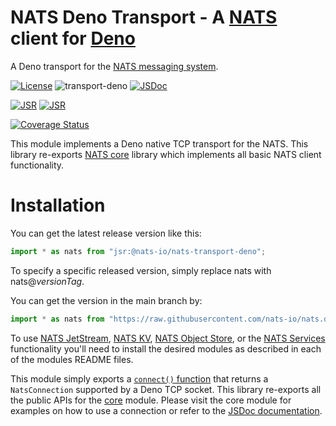 # NATS Deno Transport - A [NATS](http://nats.io) client for [Deno](https://deno.land)

A Deno transport for the [NATS messaging system](https://nats.io).

[![License](https://img.shields.io/badge/Licence-Apache%202.0-blue.svg)](./LICENSE)
![transport-deno](https://github.com/nats-io/nats.js/actions/workflows/test.yml/badge.svg)
[![JSDoc](https://img.shields.io/badge/JSDoc-reference-blue)](https://nats-io.github.io/nats.js)

[![JSR](https://jsr.io/badges/@nats-io/kv)](https://jsr.io/@nats-io/transport-deno)
[![JSR](https://jsr.io/badges/@nats-io/kv/score)](https://jsr.io/@nats-io/transport-deno)

[![Coverage Status](https://coveralls.io/repos/github/nats-io/nats.deno/badge.svg?branch=main)](https://coveralls.io/github/nats-io/nats.deno?branch=main)

This module implements a Deno native TCP transport for the NATS. This library
re-exports [NATS core](../core/README.md) library which implements all basic
NATS client functionality.

# Installation

You can get the latest release version like this:

```typescript
import * as nats from "jsr:@nats-io/nats-transport-deno";
```

To specify a specific released version, simply replace nats with
nats@_versionTag_.

You can get the version in the main branch by:

```typescript
import * as nats from "https://raw.githubusercontent.com/nats-io/nats.deno/main/src/types.ts";
```

To use [NATS JetStream](../jetstream/README.md), [NATS KV](../kv/README.md),
[NATS Object Store](../obj/README.md), or the
[NATS Services](../services/README.md) functionality you'll need to install the
desired modules as described in each of the modules README files.

This module simply exports a
[`connect()` function](../core/README.md#connecting-to-a-nats-server) that
returns a `NatsConnection` supported by a Deno TCP socket. This library
re-exports all the public APIs for the [core](../core/README.md) module. Please
visit the core module for examples on how to use a connection or refer to the
[JSDoc documentation](https://nats-io.github.io/nats.deno).

